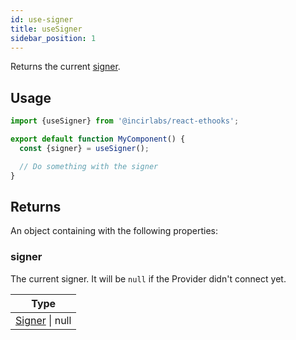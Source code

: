 ```yaml
---
id: use-signer
title: useSigner
sidebar_position: 1
---
```


Returns the current [signer](https://docs.ethers.org/v5/api/signer).

## Usage

```jsx
import {useSigner} from '@incirlabs/react-ethooks';

export default function MyComponent() {
  const {signer} = useSigner();

  // Do something with the signer
}
```

## Returns

An object containing with the following properties:

### signer

The current signer. It will be `null` if the Provider didn't connect yet.

| Type                                                    |
| ------------------------------------------------------- |
| [Signer](https://docs.ethers.org/v5/api/signer) \| null |

